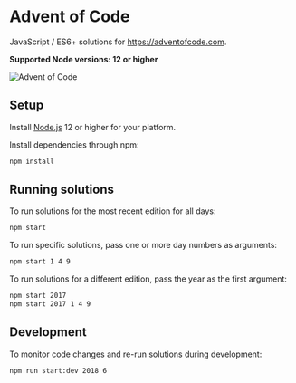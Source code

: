 # Advent of Code

JavaScript / ES6+ solutions for https://adventofcode.com.

**Supported Node versions: 12 or higher**

![Advent of Code](https://user-images.githubusercontent.com/378235/63643295-fc008a80-c6cd-11e9-941a-102c557c36ca.png)

## Setup

Install [Node.js] 12 or higher for your platform.

Install dependencies through npm:

```bash
npm install
```

## Running solutions

To run solutions for the most recent edition for all days:

```bash
npm start
```

To run specific solutions, pass one or more day numbers as arguments:

```bash
npm start 1 4 9
```

To run solutions for a different edition, pass the year as the first argument:

```bash
npm start 2017
npm start 2017 1 4 9
```

## Development

To monitor code changes and re-run solutions during development:

```bash
npm run start:dev 2018 6
```

[Node.js]: https://nodejs.org/en/

